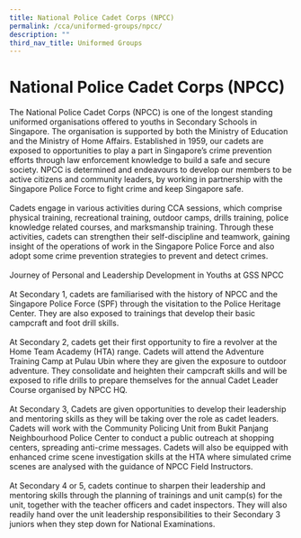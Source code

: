 ```yaml
---
title: National Police Cadet Corps (NPCC)
permalink: /cca/uniformed-groups/npcc/
description: ""
third_nav_title: Uniformed Groups
---
```

# **National Police Cadet Corps (NPCC)**

The National Police Cadet Corps (NPCC) is one of the longest standing uniformed organisations offered to youths in Secondary Schools in Singapore. The organisation is supported by both the Ministry of Education and the Ministry of Home Affairs. Established in 1959, our cadets are exposed to opportunities to play a part in Singapore’s crime prevention efforts through law enforcement knowledge to build a safe and secure society. NPCC is determined and endeavours to develop our members to be active citizens and community leaders, by working in partnership with the Singapore Police Force to fight crime and keep Singapore safe.<br><br>
Cadets engage in various activities during CCA sessions, which comprise physical training, recreational training, outdoor camps, drills training, police knowledge related courses, and marksmanship training. Through these activities, cadets can strengthen their self-discipline and teamwork, gaining insight of the operations of work in the Singapore Police Force and also adopt some crime prevention strategies to prevent and detect crimes. <br><br>
Journey of Personal and Leadership Development in Youths at GSS NPCC <br><br>
At Secondary 1, cadets are familiarised with the history of NPCC and the Singapore Police Force (SPF) through the visitation to the Police Heritage Center. They are also exposed to trainings that develop their basic campcraft and foot drill skills.<br><br>
At Secondary 2, cadets get their first opportunity to fire a revolver at the Home Team Academy (HTA) range. Cadets will attend the Adventure Training Camp at Pulau Ubin where they are given the exposure to outdoor adventure. They consolidate and heighten their campcraft skills and will be exposed to rifle drills to prepare themselves for the annual Cadet Leader Course organised by NPCC HQ.<br><br>
At Secondary 3, Cadets are given opportunities to develop their leadership and mentoring skills as they will be taking over the role as cadet leaders. Cadets will work with the Community Policing Unit from Bukit Panjang Neighbourhood Police Center to conduct a public outreach at shopping centers, spreading anti-crime messages. Cadets will also be equipped with enhanced crime scene investigation skills at the HTA where simulated crime scenes are analysed with the guidance of NPCC Field Instructors.  <br><br>
At Secondary 4 or 5, cadets continue to sharpen their leadership and mentoring skills through the planning of trainings and unit camp(s) for the unit, together with the teacher officers and cadet inspectors. They will also readily hand over the unit leadership responsibilities to their Secondary 3 juniors when they step down for National Examinations.

